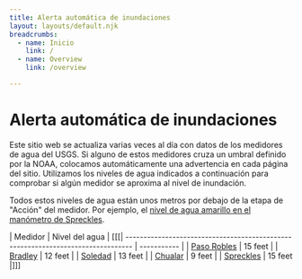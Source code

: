 ```yaml
---
title: Alerta automática de inundaciones
layout: layouts/default.njk
breadcrumbs:
  - name: Inicio
    link: /
  - name: Overview
    link: /overview

---
```



# Alerta automática de inundaciones

Este sitio web se actualiza varias veces al día con datos de los medidores de agua del USGS. Si alguno de estos medidores cruza un umbral definido por la NOAA, colocamos automáticamente una advertencia en cada página del sitio. Utilizamos los niveles de agua indicados a continuación para comprobar si algún medidor se aproxima al nivel de inundación.

Todos estos niveles de agua están unos metros por debajo de la etapa de "Acción" del medidor. Por ejemplo, el [nivel de agua amarillo en el manómetro de Spreckles](https://water.weather.gov/ahps2/hydrograph.php?wfo=mtr&gage=sprc1).

| Medidor                                                                            | Nivel del agua |
[[[| -------------------------------------------------------------------------------- | ----------- |
| [Paso Robles](https://water.weather.gov/ahps2/hydrograph.php?wfo=lox&gage=prbc1) | 15 feet     |
| [Bradley](https://water.weather.gov/ahps2/hydrograph.php?wfo=mtr&gage=brdc1)     | 12 feet     |
| [Soledad](https://water.weather.gov/ahps2/hydrograph.php?wfo=mtr&gage=sddc1)     | 13 feet     |
| [Chualar](https://water.weather.gov/ahps2/hydrograph.php?wfo=mtr&gage=chlc1)     | 9 feet      |
| [Spreckles](https://water.weather.gov/ahps2/hydrograph.php?wfo=mtr&gage=sprc1)   | 15 feet     |]]]

